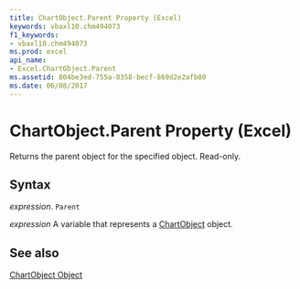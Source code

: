 ```yaml
---
title: ChartObject.Parent Property (Excel)
keywords: vbaxl10.chm494073
f1_keywords:
- vbaxl10.chm494073
ms.prod: excel
api_name:
- Excel.ChartObject.Parent
ms.assetid: 804be3ed-755a-8358-becf-869d2e2afb80
ms.date: 06/08/2017
---
```



# ChartObject.Parent Property (Excel)

Returns the parent object for the specified object. Read-only.


## Syntax

 _expression_. `Parent`

 _expression_ A variable that represents a [ChartObject](Excel.ChartObject.md) object.


## See also


[ChartObject Object](Excel.ChartObject.md)

